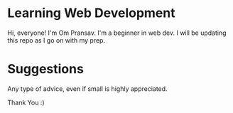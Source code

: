 # Learning Web Development

Hi, everyone!
I'm Om Pransav. I'm a beginner in web dev.
I will be updating this repo as I go on with my prep.


# Suggestions

Any type of advice, even if small is highly appreciated. 


Thank You :)
